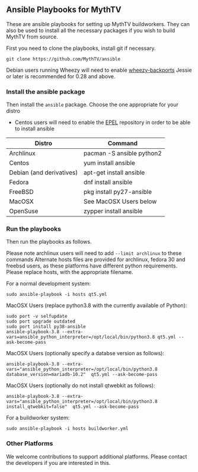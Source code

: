 ## Ansible Playbooks for MythTV
These are ansible playbooks for setting up MythTV buildworkers.
They can also be used to install all the necessary packages if
you wish to build MythTV from source.

First you need to clone the playbooks, install git if necessary.
```
git clone https://github.com/MythTV/ansible
```

Debian users running Wheezy will need to enable [wheezy-backports](https://wiki.debian.org/Backports)
Jessie or later is recommended for 0.28 and above.

### Install the ansible package
Then install the `ansible` package. Choose the one appropriate
for your distro

* Centos users will need to enable the [EPEL](https://fedoraproject.org/wiki/EPEL) repository in order to be able to install ansible

Distro | Command
-------|--------
Archlinux |  pacman -S ansible python2 
Centos | yum install ansible
Debian (and derivatives) | apt-get install ansible
Fedora | dnf install ansible
FreeBSD | pkg install py27-ansible
MacOSX | See MacOSX Users below
OpenSuse |  zypper install ansible

### Run the playbooks
Then run the playbooks as follows.

Please note archlinux users will need to add `--limit archlinux` to these commands
Alternate hosts files are provided for archlinux, fedora 30 and freebsd users, as these
platforms have different python requirements. Please replace hosts, with the
appropriate filename.

For a normal development system:
```
sudo ansible-playbook -i hosts qt5.yml
```

MacOSX Users (replace python3.8 with the currently available of Python):
```
sudo port -v selfupdate
sudo port upgrade outdated
sudo port install py38-ansible
ansible-playbook-3.8 --extra-vars=ansible_python_interpreter=/opt/local/bin/python3.8 qt5.yml --ask-become-pass
```

MacOSX Users (optionally specify a databse version as follows):
```
ansible-playbook-3.8 --extra-vars="ansible_python_interpreter=/opt/local/bin/python3.8 database_version=mariadb-10.2"  qt5.yml --ask-become-pass
```

MacOSX Users (optionally do not install qtwebkit as follows):
```
ansible-playbook-3.8 --extra-vars="ansible_python_interpreter=/opt/local/bin/python3.8 install_qtwebkit=false"  qt5.yml --ask-become-pass
```

For a buildworker system:
```
sudo ansible-playbook -i hosts buildworker.yml
```

### Other Platforms
We welcome contributions to support additional platforms. Please contact the developers if you are interested in this.
